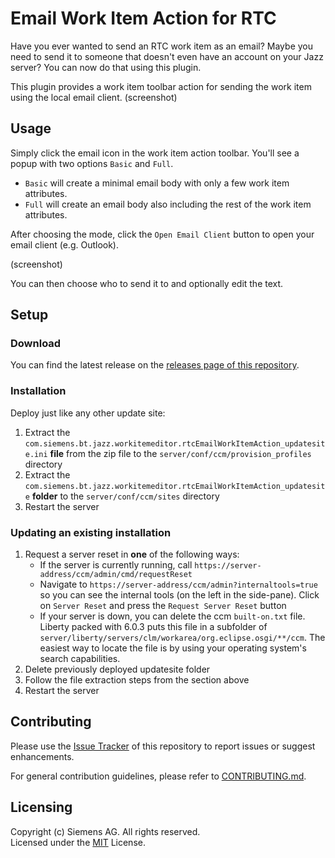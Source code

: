 # Email Work Item Action for RTC
Have you ever wanted to send an RTC work item as an email? Maybe you need to send it to someone that doesn't even have an account on your Jazz server? You can now do that using this plugin.

This plugin provides a work item toolbar action for sending the work item using the local email client.
(screenshot)

## Usage
Simply click the email icon in the work item action toolbar. You'll see a popup with two options `Basic` and `Full`.
- `Basic` will create a minimal email body with only a few work item attributes.
- `Full` will create an email body also including the rest of the work item attributes.

After choosing the mode, click the `Open Email Client` button to open your email client (e.g. Outlook).

(screenshot)

You can then choose who to send it to and optionally edit the text.

## Setup

### Download
You can find the latest release on the [releases page of this repository](https://github.com/jazz-community/rtc-email-workitem-action/releases).

### Installation
Deploy just like any other update site:

1. Extract the `com.siemens.bt.jazz.workitemeditor.rtcEmailWorkItemAction_updatesite.ini` **file** from the zip file to the `server/conf/ccm/provision_profiles` directory
2. Extract the `com.siemens.bt.jazz.workitemeditor.rtcEmailWorkItemAction_updatesite` **folder** to the `server/conf/ccm/sites` directory
3. Restart the server

### Updating an existing installation
1. Request a server reset in **one** of the following ways:
    * If the server is currently running, call `https://server-address/ccm/admin/cmd/requestReset`
    * Navigate to `https://server-address/ccm/admin?internaltools=true` so you can see the internal tools (on the left in the side-pane). Click on `Server Reset` and press the `Request Server Reset` button
    * If your server is down, you can delete the ccm `built-on.txt` file. Liberty packed with 6.0.3 puts this file in a subfolder of `server/liberty/servers/clm/workarea/org.eclipse.osgi/**/ccm`. The easiest way to locate the file is by using your operating system's search capabilities.
2. Delete previously deployed updatesite folder
3. Follow the file extraction steps from the section above
4. Restart the server

## Contributing
Please use the [Issue Tracker](https://github.com/jazz-community/rtc-email-workitem-action/issues) of this repository to report issues or suggest enhancements.

For general contribution guidelines, please refer to [CONTRIBUTING.md](https://github.com/jazz-community/welcome/blob/master/CONTRIBUTING.md).

## Licensing
Copyright (c) Siemens AG. All rights reserved.  
Licensed under the [MIT](https://github.com/jazz-community/rtc-email-workitem-action/blob/master/LICENSE) License.
